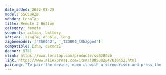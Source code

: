```yaml
---
date_added: 2022-08-29
model: SS6200ZB
vendor: LoraTap
title: Remote 2 Button
category: remote
supports: action, battery
actions: single, double, long
zigbeemodel: ['TS0042', '_TZ3000_t8hzpgnd']
compatible: [zha, deconz]
deconz: 5731
mlink: https://www.loratap.com/products/ss6200zb
link: https://www.aliexpress.com/item/1005002847630452.html
pairing: "To pair the device, open it with a screwdriver and press the pairing button for 5 seconds until the yellow indicator light flashes."
---
```

